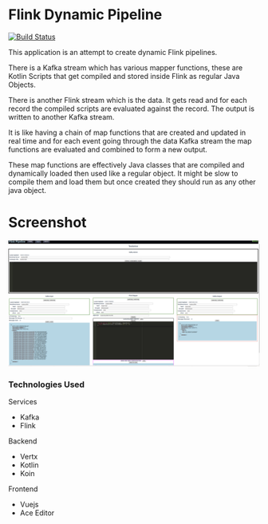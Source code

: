 #  Flink Dynamic Pipeline

[![Build Status](https://travis-ci.org/lfmunoz/flink-dynamic-pipelines.svg?branch=master)](https://travis-ci.org/lfmunoz/flink-dynamic-pipelines)

This application is an attempt to create dynamic Flink pipelines.

There is a Kafka stream which has various mapper functions, these are Kotlin Scripts that
get compiled and stored inside Flink as regular Java Objects.

There is another Flink stream which is the data. It gets read and for each record the
compiled scripts are evaluated against the record. The output is written to another
Kafka stream.

It is like having a chain of map functions that are created and updated in
real time and for each event going through the data Kafka stream the map functions
are evaluated and combined to form a new output.

These map functions are effectively Java classes that are compiled
and dynamically loaded then used like a regular object. It might be slow
to compile them and load them but once created they should run as any other java object.





# Screenshot

![screenshot](docs/screen-capture.png)


### Technologies Used

Services
* Kafka
* Flink

Backend
* Vertx
* Kotlin
* Koin

Frontend
* Vuejs
* Ace Editor




